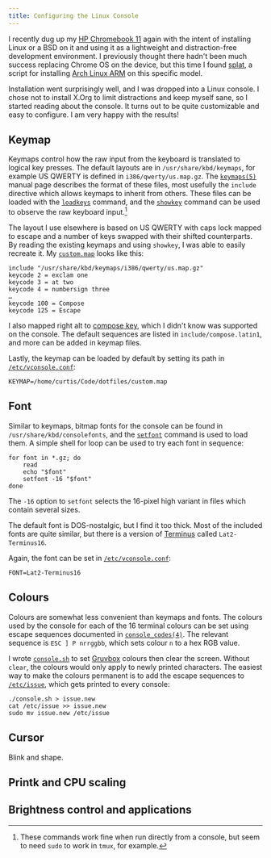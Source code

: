 ```yaml
---
title: Configuring the Linux Console
---
```


I recently dug up my [HP Chromebook 11] again
with the intent of installing Linux or a BSD
on it and using it as a lightweight
and distraction-free development environment.
I previously thought there hadn't been
much success replacing Chrome OS on the device,
but this time I found [splat],
a script for installing [Arch Linux ARM]
on this specific model.

Installation went surprisingly well,
and I was dropped into a Linux console.
I chose not to install X.Org
to limit distractions
and keep myself sane,
so I started reading about the console.
It turns out to be quite customizable
and easy to configure.
I am very happy with the results!

[HP Chromebook 11]: /2015/05/31/chromebook-vpn.html
[splat]: https://github.com/starkers/archbook
[Arch Linux ARM]: https://archlinuxarm.org

## Keymap

Keymaps control
how the raw input from the keyboard
is translated to logical key presses.
The default layouts are in `/usr/share/kbd/keymaps`,
for example US QWERTY is defined in `i386/qwerty/us.map.gz`.
The [`keymaps(5)`] manual page
describes the format of these files,
most usefully the `include` directive
which allows keymaps to inherit from others.
These files can be loaded
with the [`loadkeys`] command,
and the [`showkey`] command
can be used to observe the raw keyboard input.[^1]

The layout I use elsewhere
is based on US QWERTY
with caps lock mapped to escape
and a number of keys
swapped with their shifted counterparts.
By reading the existing keymaps
and using `showkey`,
I was able to easily recreate it.
My [`custom.map`] looks like this:

    include "/usr/share/kbd/keymaps/i386/qwerty/us.map.gz"
    keycode 2 = exclam one
    keycode 3 = at two
    keycode 4 = numbersign three
    …
    keycode 100 = Compose
    keycode 125 = Escape

I also mapped right alt
to [compose key],
which I didn't know
was supported on the console.
The default sequences
are listed in `include/compose.latin1`,
and more can be added
in keymap files.

Lastly,
the keymap can be loaded by default
by setting its path in [`/etc/vconsole.conf`]:

    KEYMAP=/home/curtis/Code/dotfiles/custom.map

[^1]: These commands work fine
      when run directly from a console,
      but seem to need `sudo`
      to work in `tmux`,
      for example.

[`loadkeys`]: http://man7.org/linux/man-pages/man1/loadkeys.1.html
[`keymaps(5)`]: http://man7.org/linux/man-pages/man5/keymaps.5.html
[`showkey`]: http://man7.org/linux/man-pages/man1/showkey.1.html
[`custom.map`]: https://github.com/programble/dotfiles/blob/fa22c1e9a9ff6aa1e5b40fc75033d3f5611b3ba0/custom.map
[compose key]: https://en.wikipedia.org/wiki/Compose_key
[`/etc/vconsole.conf`]: http://man7.org/linux/man-pages/man5/vconsole.conf.5.html

## Font

Similar to keymaps,
bitmap fonts for the console
can be found in `/usr/share/kbd/consolefonts`,
and the [`setfont`] command
is used to load them.
A simple shell for loop can be used
to try each font in sequence:

    for font in *.gz; do
        read
        echo "$font"
        setfont -16 "$font"
    done

The `-16` option to `setfont`
selects the 16-pixel high variant
in files which contain several sizes.

The default font is DOS-nostalgic,
but I find it too thick.
Most of the included fonts
are quite similar,
but there is a version of [Terminus]
called `Lat2-Terminus16`.

Again, the font can be set in [`/etc/vconsole.conf`]:

    FONT=Lat2-Terminus16

[`setfont`]: http://man7.org/linux/man-pages/man8/setfont.8.html
[Terminus]: http://terminus-font.sourceforge.net

## Colours

Colours are somewhat less convenient
than keymaps and fonts.
The colours used by the console
for each of the 16 terminal colours
can be set using escape sequences
documented in [`console_codes(4)`].
The relevant sequence is `ESC ] P nrrggbb`,
which sets colour `n` to a hex RGB value.

I wrote [`console.sh`]
to set [Gruvbox] colours
then clear the screen.
Without `clear`,
the colours would only apply
to newly printed characters.
The easiest way
to make the colours permanent
is to add the escape sequences to [`/etc/issue`],
which gets printed to every console:

    ./console.sh > issue.new
    cat /etc/issue >> issue.new
    sudo mv issue.new /etc/issue

[`console_codes(4)`]: http://man7.org/linux/man-pages/man4/console_codes.4.html
[`console.sh`]: https://github.com/programble/dotfiles/blob/fa22c1e9a9ff6aa1e5b40fc75033d3f5611b3ba0/console.sh
[Gruvbox]: https://github.com/morhetz/gruvbox
[`/etc/issue`]: http://man7.org/linux/man-pages/man5/issue.5.html

## Cursor

Blink and shape.

## Printk and CPU scaling

## Brightness control and applications
